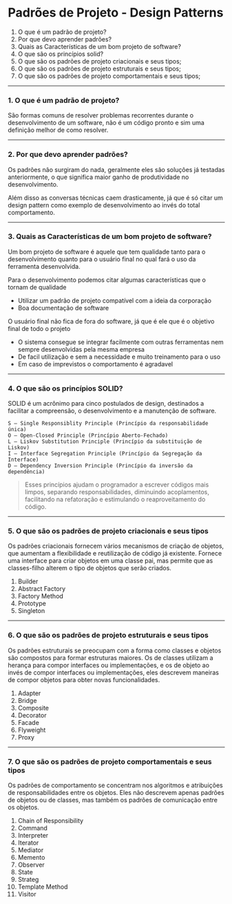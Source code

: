 # Padrões de Projeto - Design Patterns

1. O que é um padrão de projeto?
2. Por que devo aprender padrões?
3. Quais as Características de um bom projeto de software?
4. O que são os princípios solid?
5. O que são os padrões de projeto criacionais e seus tipos;
6. O que são os padrões de projeto estruturais e seus tipos;
7. O que são os padrões de projeto comportamentais e seus tipos;

___
### 1. O que é um padrão de projeto?
São formas comuns de resolver problemas recorrentes durante o desenvolvimento de um software, não é um código pronto e sim uma definição melhor de como resolver.

___
### 2. Por que devo aprender padrões?
Os padrões não surgiram do nada, geralmente eles são soluções já testadas anteriormente, o que significa maior ganho de produtividade no desenvolvimento.

Além disso as conversas técnicas caem drasticamente, já que é só citar um design pattern como exemplo de desenvolvimento ao invés do total comportamento.

___
### 3. Quais as Características de um bom projeto de software?
Um bom projeto de software é aquele que tem qualidade tanto para o desenvolvimento quanto para o usuário final no qual fará o uso da ferramenta desenvolvida.

Para o desenvolvimento podemos citar algumas características que o tornam de qualidade
* Utilizar um padrão de projeto compatível com a ideia da corporação
* Boa documentação de software

O usuário final não fica de fora do software, já que é ele que é o objetivo final de todo o projeto
* O sistema consegue se integrar facilmente com outras ferramentas nem sempre desenvolvidas pela mesma empresa
* De facil utilização e sem a necessidade e muito treinamento para o uso
* Em caso de imprevistos o comportamento é agradavel

___
### 4. O que são os princípios SOLID?
SOLID é um acrônimo para cinco postulados de design, destinados a facilitar a compreensão, o desenvolvimento e a manutenção de software.
```
S — Single Responsiblity Principle (Princípio da responsabilidade única)
O — Open-Closed Principle (Princípio Aberto-Fechado)
L — Liskov Substitution Principle (Princípio da substituição de Liskov)
I — Interface Segregation Principle (Princípio da Segregação da Interface)
D — Dependency Inversion Principle (Princípio da inversão da dependência)
```

> Esses princípios ajudam o programador a escrever códigos mais limpos, separando responsabilidades, diminuindo acoplamentos, facilitando na refatoração e estimulando o reaproveitamento do código.

___
### 5. O que são os padrões de projeto criacionais e seus tipos
Os padrões criacionais fornecem vários mecanismos de criação de objetos, que aumentam a flexibilidade e reutilização de código já existente. Fornece uma interface para criar objetos em uma classe pai, mas permite que as classes-filho alterem o tipo de objetos que serão criados.

1. Builder
2. Abstract Factory
3. Factory Method
4. Prototype
5. Singleton

___
### 6. O que são os padrões de projeto estruturais e seus tipos
Os padrões estruturais se preocupam com a forma como classes e objetos são compostos para formar estruturas maiores. Os de classes utilizam a herança para compor interfaces ou implementações, e os de objeto ao invés de compor interfaces ou implementações, eles descrevem maneiras de compor objetos para obter novas funcionalidades.

1. Adapter
2. Bridge
3. Composite
4. Decorator
5. Facade
6. Flyweight
7. Proxy

___
### 7. O que são os padrões de projeto comportamentais e seus tipos
Os padrões de comportamento se concentram nos algoritmos e atribuições de responsabilidades entre os objetos. Eles não descrevem apenas padrões de objetos ou de classes, mas também os padrões de comunicação entre os objetos.

1. Chain of Responsibility
2. Command
3. Interpreter
4. Iterator
5. Mediator
6. Memento
7. Observer
8. State
9. Strateg
10. Template Method
11. Visitor
